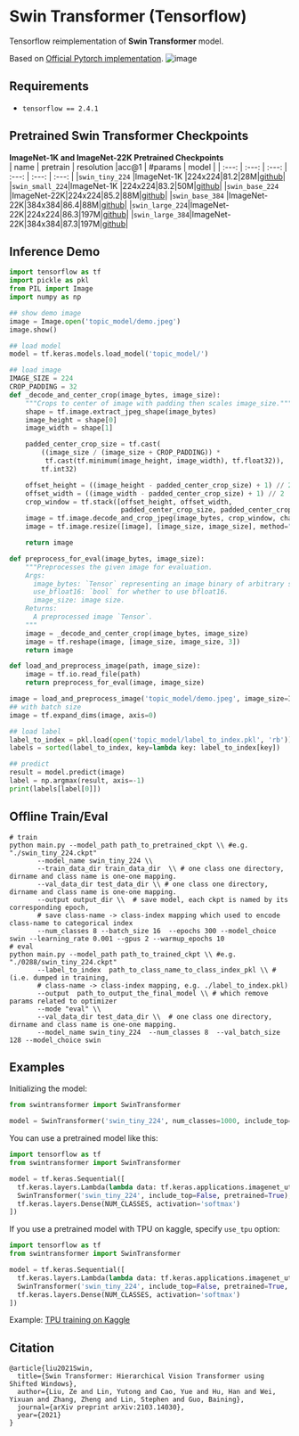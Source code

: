 # Swin Transformer (Tensorflow)
Tensorflow reimplementation of **Swin Transformer** model.   
  
Based on [Official Pytorch implementation](https://github.com/microsoft/Swin-Transformer).
![image](https://user-images.githubusercontent.com/24825165/121768619-038e6d80-cb9a-11eb-8cb7-daa827e7772b.png)

## Requirements
- `tensorflow == 2.4.1`

## Pretrained Swin Transformer Checkpoints
**ImageNet-1K and ImageNet-22K Pretrained Checkpoints**  
| name | pretrain | resolution |acc@1 | #params | model |
| :---: | :---: | :---: | :---: | :---: | :---: |
|`swin_tiny_224` |ImageNet-1K |224x224|81.2|28M|[github](https://github.com/rishigami/Swin-Transformer-TF/releases/download/v0.1-tf-swin-weights/swin_tiny_224.tgz)|
|`swin_small_224`|ImageNet-1K |224x224|83.2|50M|[github](https://github.com/rishigami/Swin-Transformer-TF/releases/download/v0.1-tf-swin-weights/swin_small_224.tgz)|
|`swin_base_224` |ImageNet-22K|224x224|85.2|88M|[github](https://github.com/rishigami/Swin-Transformer-TF/releases/download/v0.1-tf-swin-weights/swin_base_224.tgz)|
|`swin_base_384` |ImageNet-22K|384x384|86.4|88M|[github](https://github.com/rishigami/Swin-Transformer-TF/releases/download/v0.1-tf-swin-weights/swin_base_384.tgz)|
|`swin_large_224`|ImageNet-22K|224x224|86.3|197M|[github](https://github.com/rishigami/Swin-Transformer-TF/releases/download/v0.1-tf-swin-weights/swin_large_224.tgz)|
|`swin_large_384`|ImageNet-22K|384x384|87.3|197M|[github](https://github.com/rishigami/Swin-Transformer-TF/releases/download/v0.1-tf-swin-weights/swin_large_384.tgz)|

## Inference Demo
```python
import tensorflow as tf
import pickle as pkl
from PIL import Image
import numpy as np

## show demo image
image = Image.open('topic_model/demo.jpeg')
image.show()

## load model
model = tf.keras.models.load_model('topic_model/')

## load image
IMAGE_SIZE = 224
CROP_PADDING = 32
def _decode_and_center_crop(image_bytes, image_size):
    """Crops to center of image with padding then scales image_size."""
    shape = tf.image.extract_jpeg_shape(image_bytes)
    image_height = shape[0]
    image_width = shape[1]

    padded_center_crop_size = tf.cast(
        ((image_size / (image_size + CROP_PADDING)) *
         tf.cast(tf.minimum(image_height, image_width), tf.float32)),
        tf.int32)

    offset_height = ((image_height - padded_center_crop_size) + 1) // 2
    offset_width = ((image_width - padded_center_crop_size) + 1) // 2
    crop_window = tf.stack([offset_height, offset_width,
                            padded_center_crop_size, padded_center_crop_size])
    image = tf.image.decode_and_crop_jpeg(image_bytes, crop_window, channels=3)
    image = tf.image.resize([image], [image_size, image_size], method="bicubic")[0]

    return image

def preprocess_for_eval(image_bytes, image_size):
    """Preprocesses the given image for evaluation.
    Args:
      image_bytes: `Tensor` representing an image binary of arbitrary size.
      use_bfloat16: `bool` for whether to use bfloat16.
      image_size: image size.
    Returns:
      A preprocessed image `Tensor`.
    """
    image = _decode_and_center_crop(image_bytes, image_size)
    image = tf.reshape(image, [image_size, image_size, 3])
    return image

def load_and_preprocess_image(path, image_size):
    image = tf.io.read_file(path)
    return preprocess_for_eval(image, image_size)

image = load_and_preprocess_image('topic_model/demo.jpeg', image_size=IMAGE_SIZE)
## with batch size
image = tf.expand_dims(image, axis=0)

## load label
label_to_index = pkl.load(open('topic_model/label_to_index.pkl', 'rb'))
labels = sorted(label_to_index, key=lambda key: label_to_index[key])

## predict
result = model.predict(image)
label = np.argmax(result, axis=-1)
print(labels[label[0]])
```
## Offline Train/Eval
```shell
# train
python main.py --model_path path_to_pretrained_ckpt \\ #e.g. "./swin_tiny_224.ckpt" 
       --model_name swin_tiny_224 \\
       --train_data_dir train_data_dir  \\ # one class one directory, dirname and class name is one-one mapping. 
       --val_data_dir test_data_dir \\ # one class one directory, dirname and class name is one-one mapping.
       --output output_dir \\  # save model, each ckpt is named by its corresponding epoch, 
       # save class-name -> class-index mapping which used to encode class-name to categorical index
       --num_classes 8 --batch_size 16  --epochs 300 --model_choice swin --learning_rate 0.001 --gpus 2 --warmup_epochs 10
# eval
python main.py --model_path path_to_trained_ckpt \\ #e.g. "./0288/swin_tiny_224.ckpt" 
       --label_to_index  path_to_class_name_to_class_index_pkl \\ # (i.e. dumped in training, 
       # class-name -> class-index mapping, e.g. ./label_to_index.pkl) 
       --output  path_to_output_the_final_model \\ # which remove params related to optimizer 
       --mode "eval" \\
       --val_data_dir test_data_dir \\  # one class one directory, dirname and class name is one-one mapping.
       --model_name swin_tiny_224  --num_classes 8  --val_batch_size 128 --model_choice swin
```

## Examples
Initializing the model:
```python
from swintransformer import SwinTransformer

model = SwinTransformer('swin_tiny_224', num_classes=1000, include_top=True, pretrained=False)
```
You can use a pretrained model like this:
```python
import tensorflow as tf
from swintransformer import SwinTransformer

model = tf.keras.Sequential([
  tf.keras.layers.Lambda(lambda data: tf.keras.applications.imagenet_utils.preprocess_input(tf.cast(data, tf.float32), mode="torch"), input_shape=[*IMAGE_SIZE, 3]),
  SwinTransformer('swin_tiny_224', include_top=False, pretrained=True),
  tf.keras.layers.Dense(NUM_CLASSES, activation='softmax')
])
```
If you use a pretrained model with TPU on kaggle, specify `use_tpu` option:
```python
import tensorflow as tf
from swintransformer import SwinTransformer

model = tf.keras.Sequential([
  tf.keras.layers.Lambda(lambda data: tf.keras.applications.imagenet_utils.preprocess_input(tf.cast(data, tf.float32), mode="torch"), input_shape=[*IMAGE_SIZE, 3]),
  SwinTransformer('swin_tiny_224', include_top=False, pretrained=True, use_tpu=True),
  tf.keras.layers.Dense(NUM_CLASSES, activation='softmax')
])
```
Example: [TPU training on Kaggle](https://www.kaggle.com/rishigami/tpu-swin-transformer-tensorflow)
## Citation
```
@article{liu2021Swin,
  title={Swin Transformer: Hierarchical Vision Transformer using Shifted Windows},
  author={Liu, Ze and Lin, Yutong and Cao, Yue and Hu, Han and Wei, Yixuan and Zhang, Zheng and Lin, Stephen and Guo, Baining},
  journal={arXiv preprint arXiv:2103.14030},
  year={2021}
}

